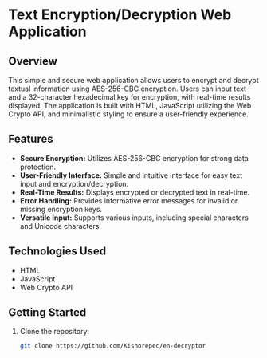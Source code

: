 # Text Encryption/Decryption Web Application

## Overview

This simple and secure web application allows users to encrypt and decrypt textual information using AES-256-CBC encryption. Users can input text and a 32-character hexadecimal key for encryption, with real-time results displayed. The application is built with HTML, JavaScript utilizing the Web Crypto API, and minimalistic styling to ensure a user-friendly experience.

## Features

- **Secure Encryption:** Utilizes AES-256-CBC encryption for strong data protection.
- **User-Friendly Interface:** Simple and intuitive interface for easy text input and encryption/decryption.
- **Real-Time Results:** Displays encrypted or decrypted text in real-time.
- **Error Handling:** Provides informative error messages for invalid or missing encryption keys.
- **Versatile Input:** Supports various inputs, including special characters and Unicode characters.

## Technologies Used

- HTML
- JavaScript
- Web Crypto API

## Getting Started

1. Clone the repository:

   ```bash
   git clone https://github.com/Kishorepec/en-decryptor  
